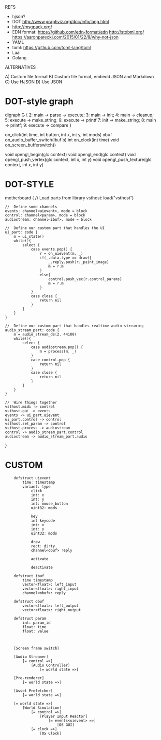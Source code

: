 


REFS
- hjson?
- DOT http://www.graphviz.org/doc/info/lang.html
- http://msgpack.org/
- EDN format: https://github.com/edn-format/edn
http://stobml.org/
https://aaronparecki.com/2015/01/22/8/why-not-json
- YAML
- toml: https://github.com/toml-lang/toml
- Lua
- Golang


ALTERNATIVES

A) Custom file format
B) Custom file format, embedd JSON and Markdown
C) Use HJSON
D) Use JSON




# DOT-style graph
digraph G {
	2: main -> parse -> execute;
	3: main -> init;
	4: main -> cleanup;
	5: execute -> make_string;
	6: execute -> printf
	7: init -> make_string;
	8: main -> printf;
	9: execute -> compare
}



on_click(int time, int button, int x, int y, int mods)
obuf on_audio_buffer_switch(ibuf b)
int on_clock(int time)
void on_screen_bufferswitch()

void opengl_begin(glc context)
void opengl_end(glc context)
void opengl_push_vertex(glc context, int x, int y)
void opengl_push_texture(glc context, int x, int y)



# DOT-STYLE

motherboard {
	//	Load parts from library
	vsthost: load("vsthost")

	//	Define some channels
	events: channel<uievent>, mode = block
	control: channel<param>, mode = block
	audiostream: channel<ibuf>, mode = block

	//	Define our custom part that handles the UI
	ui_part: code {
		m = ui_state()
		while(){
			select {
				case events.pop() {
					r = on_uievent(m, _)
					if(_.data.type == draw){
						_.reply.push(r._paint_image)
						m = r.m
					}
					else{
						control.push_vec(r.control_params)
						m = r.m
					}
				}
				case close {
					return nil
				}
			}
		}
	}

	//	Define our custom part that handles realtime audio streaming
	audio_stream_part: code {
		m = audio_stream_ds(2, 44100)
		while(){
			select {
				case audiostream.pop() {
					m = process(m, _)
				}
				case control.pop {
					return nil
				}
				case close {
					return nil
				}
			}
		}
	}

	//	Wire things together
	vsthost.midi -> control
	vsthost.gui -> events
	events -> ui_part.uievent
	ui_part.control -> control
	vsthost.set_param -> control
	vsthost.process -> audiostream
	control -> audio_stream_part.control
	audiostream -> audio_stream_part.audio
}



# CUSTOM
		
		defstruct uievent
			time: timestamp
			variant: type
				click
				int: x
				int: y
				int: mouse_button
				uint32: mods
		
				key
				int keycode
				int: x
				int: y
				uint32: mods
		
				draw
				rect: dirty
				channel<obuf> reply
		
				activate
		
				deactivate
		
		defstruct ibuf
			time timestamp
			vector<float>: left_input
			vector<float>: right_input
			channel<obuf>: reply
		
		defstruct obuf
			vector<float>: left_output
			vector<float>: right_output
		
		defstruct param
			int: param_id
			float: time
			float: value
		
		
		
		[Screen frame switch]
		
		[Audio Streamer]
			[= control =>]
				[Audio Controller]
					[= world state =>]
		
		[Pre-renderer]
			[= world state =>]
		
		[Asset Prefetcher]
			[= world state =>]
		
		[= world state =>]
			[World Simulation]
				[= control =>]
					[Player Input Reactor]
						[= events<uievent> =>]
							[OS GUI]
				[= clock =>]
					[OS Clock]
		
